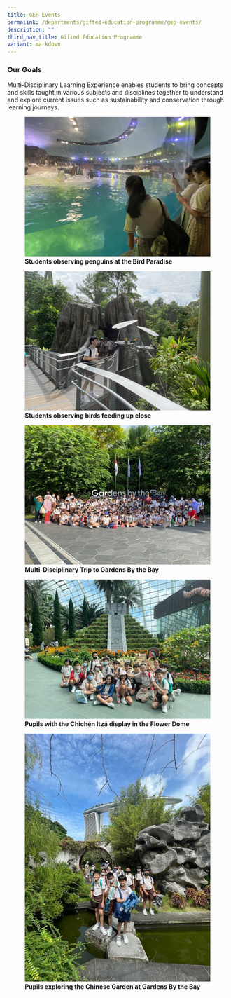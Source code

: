 ```yaml
---
title: GEP Events
permalink: /departments/gifted-education-programme/gep-events/
description: ""
third_nav_title: Gifted Education Programme
variant: markdown
---
```

### Our Goals

Multi-Disciplinary Learning Experience enables students to bring concepts and skills taught in various subjects and disciplines together to understand and explore current issues such as sustainability and conservation through learning journeys. 

<figure>
<img src="/images/students%20observing%20penguins%20at%20the%20bird%20paradise.jpg">
<figcaption> <strong>Students observing penguins at the Bird Paradise</strong> </figcaption>
</figure>

<figure>
<img src="/images/students%20observing%20birds%20feeding%20up%20close.jpg">
<figcaption> <strong>Students observing birds feeding up close</strong> </figcaption>
</figure>

<figure>
<img src="/images/GEP%20Events%201.jpg">
<figcaption> <strong>Multi-Disciplinary Trip to Gardens By the Bay</strong> </figcaption>
</figure>

<figure>
<img src="/images/GEP%20Events%202.jpg">
<figcaption> <strong>Pupils with the Chichén Itzá display in the Flower Dome</strong> </figcaption>
</figure>


<figure>
<img src="/images/GEP%20Events%203.jpg">
<figcaption> <strong>Pupils exploring the Chinese Garden at Gardens By the Bay
</strong> </figcaption>
</figure>


